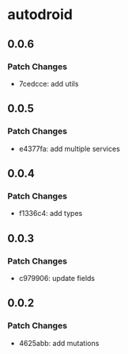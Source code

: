 # autodroid

## 0.0.6

### Patch Changes

- 7cedcce: add utils

## 0.0.5

### Patch Changes

- e4377fa: add multiple services

## 0.0.4

### Patch Changes

- f1336c4: add types

## 0.0.3

### Patch Changes

- c979906: update fields

## 0.0.2

### Patch Changes

- 4625abb: add mutations
